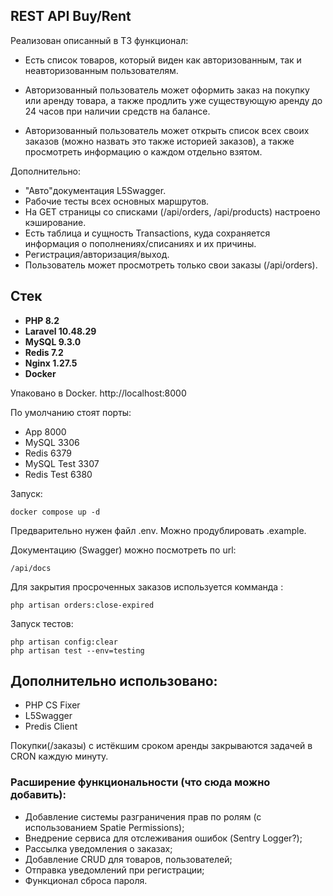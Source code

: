 ## REST API Buy/Rent
Реализован описанный в ТЗ функционал:

* Есть список товаров, который виден как авторизованным, так и неавторизованным пользователям.

* Авторизованный пользователь может оформить заказ на покупку или аренду товара, а также 
продлить уже существующую аренду до 24 часов при наличии средств на балансе.

* Авторизованный пользователь может открыть список всех своих заказов (можно назвать это также историей заказов), а также просмотреть информацию
о каждом отдельно взятом.

Дополнительно:
* "Авто"документация L5Swagger.
* Рабочие тесты всех основных маршрутов.
* На GET страницы со списками (/api/orders, /api/products) настроено кэширование.
* Есть таблица и сущность Transactions, куда сохраняется информация о пополнениях/списаниях и их причины.
* Регистрация/авторизация/выход.
* Пользователь может просмотреть только свои заказы (/api/orders).

## Стек

- **PHP 8.2**
- **Laravel 10.48.29**
- **MySQL 9.3.0**
- **Redis 7.2**
- **Nginx 1.27.5**
- **Docker**

Упаковано в Docker.
http://localhost:8000

По умолчанию стоят порты: 
- App 8000
- MySQL 3306
- Redis 6379
- MySQL Test 3307
- Redis Test 6380

Запуск:
```shell
docker compose up -d
```

Предварительно нужен файл .env. Можно продублировать .example.

Документацию (Swagger) можно посмотреть по url:
```shell
/api/docs
```

Для закрытия просроченных заказов используется комманда :
```shell
php artisan orders:close-expired
```

Запуск тестов:
```shell
php artisan config:clear
php artisan test --env=testing
```

## Дополнительно использовано:
- PHP CS Fixer
- L5Swagger
- Predis Client

Покупки(/заказы) с истёкшим сроком аренды закрываются задачей в CRON каждую минуту.

### Расширение функциональности (что сюда можно добавить):
- Добавление системы разграничения прав по ролям (с использованием Spatie Permissions);
- Внедрение сервиса для отслеживания ошибок (Sentry Logger?);
- Рассылка уведомления о заказах;
- Добавление CRUD для товаров, пользователей;
- Отправка уведомлений при регистрации;
- Функционал сброса пароля.
